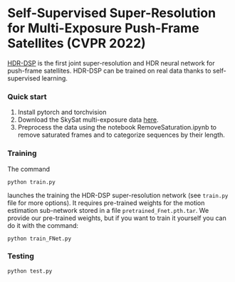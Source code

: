 # Self-Supervised Super-Resolution for Multi-Exposure Push-Frame Satellites (CVPR 2022)

[HDR-DSP](https://openaccess.thecvf.com/content/CVPR2022/papers/Nguyen_Self-Supervised_Super-Resolution_for_Multi-Exposure_Push-Frame_Satellites_CVPR_2022_paper.pdf) is the first joint super-resolution and HDR neural network for push-frame satellites. HDR-DSP can be trained on real data thanks to self-supervised learning.

### Quick start

1. Install pytorch and torchvision
2. Download the SkySat multi-exposure data [here](https://github.com/centreborelli/HDR-DSP-SR/releases/download/v1/hdr-dsp-real-dataset.zip).
3. Preprocess the data using the notebook RemoveSaturation.ipynb to remove saturated frames and to categorize sequences by their length.

### Training

The command 

```python train.py```

launches the training the HDR-DSP super-resolution network (see `train.py` file for more options). It requires pre-trained weights for the motion estimation sub-network stored in a file  `pretrained_Fnet.pth.tar`. We provide our pre-trained weights, but if you want to train it yourself you can do it with the command:

```python train_FNet.py```

### Testing

`python test.py`
